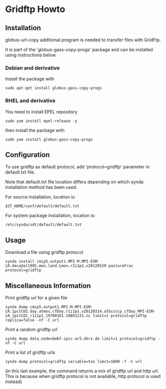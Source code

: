 # Gridftp Howto

## Installation

globus-url-copy additional program is needed to transfer files with GridFtp.

It is part of the 'globus-gass-copy-progs' package and can be installed using
instructions below.

### Debian and derivative

Install the package with

    sudo apt-get install globus-gass-copy-progs

### RHEL and derivative

You need to install EPEL repository

    sudo yum install epel-release -y

then install the package with

    sudo yum install globus-gass-copy-progs

## Configuration

To use gridftp as default protocol, add 'protocol=gridftp' parameter in default.txt file.

Note that default.txt file location differs depending on which synda installation method has been used.

For source installation, location is:

    $ST_HOME/conf/default/default.txt

For system package installation, location is:

    /etc/synda/sdt/default/default.txt

## Usage

Download a file using gridftp protocol

    synda install cmip5.output1.MPI-M.MPI-ESM-LR.decadal1995.mon.land.Lmon.r2i1p1.v20120529 pastureFrac protocol=gridftp

## Miscellaneous Information

Print gridftp url for a given file

    synda dump cmip5.output1.MPI-M.MPI-ESM-LR.1pctCO2.day.atmos.cfDay.r1i1p1.v20120314.albisccp_cfDay_MPI-ESM-LR_1pctCO2_r1i1p1_19700101-19891231.nc limit=1 protocol=gridftp replica=false -nf -C url

Print a random gridftp url

    synda dump data_node=bmbf-ipcc-ar5.dkrz.de limit=1 protocol=gridftp -nf -C url

Print a list of gridftp urls

    synda dump protocol=gridftp variable=tas limit=1000 -f -C url

(in this last example, the command returns a mix of gridftp url and http
url. This is because when gridftp protocol is not available, http protocol is
used instead)

